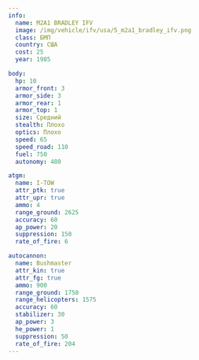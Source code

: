 ```yaml
---
info:
  name: M2A1 BRADLEY IFV
  image: /img/vehicle/ifv/usa/5_m2a1_bradley_ifv.png
  class: БМП
  country: США
  cost: 25
  year: 1985

body:
  hp: 10
  armor_front: 3
  armor_side: 3
  armor_rear: 1
  armor_top: 1
  size: Средний
  stealth: Плохо
  optics: Плохо
  speed: 65
  speed_road: 110
  fuel: 750
  autonomy: 480

atgm:
  name: I-TOW
  attr_ptk: true
  attr_upr: true
  ammo: 4
  range_ground: 2625
  accuracy: 60
  ap_power: 20
  suppression: 150
  rate_of_fire: 6

autocannon:
  name: Bushmaster
  attr_kin: true
  attr_fg: true
  ammo: 900
  range_ground: 1750
  range_helicopters: 1575
  accuracy: 60
  stabilizer: 30
  ap_power: 3
  he_power: 1
  suppression: 50
  rate_of_fire: 204
---
```


